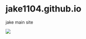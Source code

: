 # jake1104.github.io
jake main site

<img src="http://mazandi.herokuapp.com/api?handle=I_am_jake1104&amp;theme=cold">
